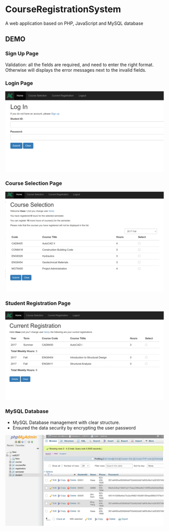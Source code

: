 # CourseRegistrationSystem
A web application based on PHP, JavaScript and MySQL database

## DEMO

### Sign Up Page
Validation: all the fields are required, and need to enter the right format. Otherwise will displays the error messages next to the invalid fields.


### Login Page
![Login](https://github.com/zhamao2019/CourseRegistrationSystem/blob/master/pic/userlogin.png)

### Course Selection Page
![select course](https://github.com/zhamao2019/CourseRegistrationSystem/blob/master/pic/selectCourse.png)

### Student Registration Page
![registeration](https://github.com/zhamao2019/CourseRegistrationSystem/blob/master/pic/registration.png)

### MySQL Database
* MySQL Database management with clear structure.
* Ensured the data security by encrypting the user password

![phpMyadmin](https://github.com/zhamao2019/CourseRegistrationSystem/blob/master/pic/database.png)
